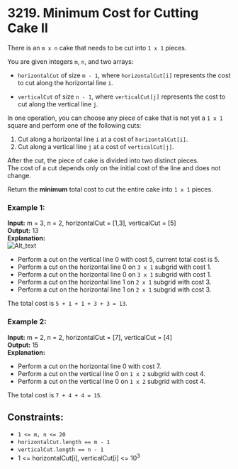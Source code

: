 # 3219. Minimum Cost for Cutting Cake II

There is an `m x n` cake that needs to be cut into `1 x 1` pieces.

You are given integers `m`, `n`, and two arrays:

- `horizontalCut` of size `m - 1`, where `horizontalCut[i]` represents the cost to cut along the horizontal line `i`.

- `verticalCut` of size `n - 1`, where `verticalCut[j]` represents the cost to cut along the vertical line `j`.

In one operation, you can choose any piece of cake that is not yet a `1 x 1` square and perform one of the following cuts:

1. Cut along a horizontal line `i` at a cost of `horizontalCut[i]`.
2. Cut along a vertical line `j` at a cost of `verticalCut[j]`.

After the cut, the piece of cake is divided into two distinct pieces.  
The cost of a cut depends only on the initial cost of the line and does not change.

Return the **minimum** total cost to cut the entire cake into `1 x 1` pieces.
 
### Example 1:
**Input:** m = 3, n = 2, horizontalCut = [1,3], verticalCut = [5]  
**Output:** 13  
**Explanation:**  
![Alt_text](https://assets.leetcode.com/uploads/2024/06/04/ezgifcom-animated-gif-maker-1.gif)

- Perform a cut on the vertical line 0 with cost 5, current total cost is 5.
- Perform a cut on the horizontal line 0 on `3 x 1` subgrid with cost 1.
- Perform a cut on the horizontal line 0 on `3 x 1` subgrid with cost 1.
- Perform a cut on the horizontal line 1 on `2 x 1` subgrid with cost 3.
- Perform a cut on the horizontal line 1 on `2 x 1` subgrid with cost 3.

The total cost is `5 + 1 + 1 + 3 + 3 = 13`.

### Example 2:
**Input:** m = 2, n = 2, horizontalCut = [7], verticalCut = [4]  
**Output:** 15  
**Explanation:**  
- Perform a cut on the horizontal line 0 with cost 7.
- Perform a cut on the vertical line 0 on `1 x 2` subgrid with cost 4.
- Perform a cut on the vertical line 0 on `1 x 2` subgrid with cost 4.

The total cost is `7 + 4 + 4 = 15`.
 
## Constraints:
- `1 <= m, n <= 20`
- `horizontalCut.length == m - 1`
- `verticalCut.length == n - 1`
- 1 <= horizontalCut[i], verticalCut[i] <= $10^3$